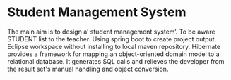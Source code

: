 # Student Management System
The main aim is to design a’ student management system’. To be aware STUDENT list to the teacher. Using spring boot to create project output. Eclipse workspace without installing to local maven repository. Hibernate provides a framework for mapping an object-oriented domain model to a relational database. It generates SQL calls and relieves the developer from the result set's manual handling and object conversion.
